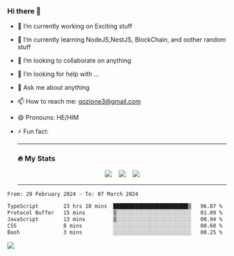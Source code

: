 ### Hi there 👋

<!--
**charlieScript/charlieScript** is a ✨ _special_ ✨ repository because its `README.md` (this file) appears on your GitHub profile.

Here are some ideas to get you started: -->

- 🔭 I’m currently working on Exciting stuff
- 🌱 I’m currently learning NodeJS,NestJS, BlockChain, and oother random stuff
- 👯 I’m looking to collaborate on anything
- 🤔 I’m looking for help with ...
- 💬 Ask me about anything
- 📫 How to reach me: gozione3@gmail.com
- 😄 Pronouns: HE/HIM
- ⚡ Fun fact:


  ---

  ### :fire: My Stats

  <div id="stats" align="center">
  <img src="http://github-readme-streak-stats.herokuapp.com?user=charlieScript&theme=dark&date_format=M%20j%5B%2C%20Y%5D" />&nbsp;&nbsp;&nbsp;
  <img src="https://github-readme-stats.vercel.app/api/top-langs/?username=charlieScript&layout=compact&theme=vision-friendly-dark"/>&nbsp;&nbsp;&nbsp;
  <img src="https://github-readme-stats.vercel.app/api?username=charlieScript&show_icons=true&theme=radical"/>
  </div>

  ---



<!--START_SECTION:waka-->

```txt
From: 29 February 2024 - To: 07 March 2024

TypeScript        23 hrs 10 mins  ████████████████████████▒   96.87 %
Protocol Buffer   15 mins         ▒░░░░░░░░░░░░░░░░░░░░░░░░   01.09 %
JavaScript        13 mins         ▒░░░░░░░░░░░░░░░░░░░░░░░░   00.94 %
CSS               8 mins          ░░░░░░░░░░░░░░░░░░░░░░░░░   00.60 %
Bash              3 mins          ░░░░░░░░░░░░░░░░░░░░░░░░░   00.25 %
```

<!--END_SECTION:waka-->
![](https://komarev.com/ghpvc/?username=charlieScript)
